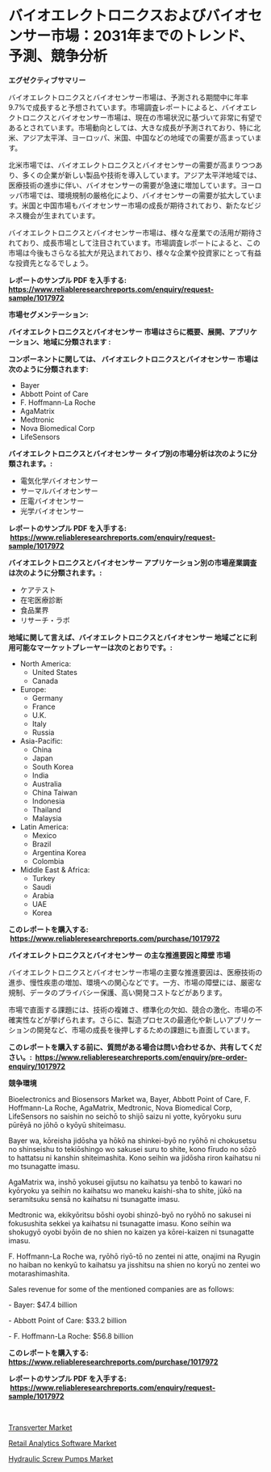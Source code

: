 <p><h1>バイオエレクトロニクスおよびバイオセンサー市場：2031年までのトレンド、予測、競争分析</h1></p><p><strong>エグゼクティブサマリー</strong></p>
<p><p>バイオエレクトロニクスとバイオセンサー市場は、予測される期間中に年率9.7%で成長すると予想されています。市場調査レポートによると、バイオエレクトロニクスとバイオセンサー市場は、現在の市場状況に基づいて非常に有望であるとされています。市場動向としては、大きな成長が予測されており、特に北米、アジア太平洋、ヨーロッパ、米国、中国などの地域での需要が高まっています。</p><p>北米市場では、バイオエレクトロニクスとバイオセンサーの需要が高まりつつあり、多くの企業が新しい製品や技術を導入しています。アジア太平洋地域では、医療技術の進歩に伴い、バイオセンサーの需要が急速に増加しています。ヨーロッパ市場では、環境規制の厳格化により、バイオセンサーの需要が拡大しています。米国と中国市場もバイオセンサー市場の成長が期待されており、新たなビジネス機会が生まれています。</p><p>バイオエレクトロニクスとバイオセンサー市場は、様々な産業での活用が期待されており、成長市場として注目されています。市場調査レポートによると、この市場は今後もさらなる拡大が見込まれており、様々な企業や投資家にとって有益な投資先となるでしょう。</p></p>
<p><strong>レポートのサンプル PDF を入手する: <a href="https://www.reliableresearchreports.com/enquiry/request-sample/1017972">https://www.reliableresearchreports.com/enquiry/request-sample/1017972</a></strong></p>
<p><strong>市場セグメンテーション:</strong></p>
<p><strong> バイオエレクトロニクスとバイオセンサー 市場はさらに概要、展開、アプリケーション、地域に分類されます :</strong></p>
<p><strong>コンポーネントに関しては、 バイオエレクトロニクスとバイオセンサー 市場は次のように分類されます: &nbsp;</strong></p>
<p><ul><li>Bayer</li><li>Abbott Point of Care</li><li>F. Hoffmann-La Roche</li><li>AgaMatrix</li><li>Medtronic</li><li>Nova Biomedical Corp</li><li>LifeSensors</li></ul></p>
<p><strong> バイオエレクトロニクスとバイオセンサー タイプ別の市場分析は次のように分類されます。:</strong></p>
<p><ul><li>電気化学バイオセンサー</li><li>サーマルバイオセンサー</li><li>圧電バイオセンサー</li><li>光学バイオセンサー</li></ul></p>
<p><strong>レポートのサンプル PDF を入手する: &nbsp;<a href="https://www.reliableresearchreports.com/enquiry/request-sample/1017972">https://www.reliableresearchreports.com/enquiry/request-sample/1017972</a></strong></p>
<p><strong> バイオエレクトロニクスとバイオセンサー アプリケーション別の市場産業調査は次のように分類されます。:</strong></p>
<p><ul><li>ケアテスト</li><li>在宅医療診断</li><li>食品業界</li><li>リサーチ・ラボ</li></ul></p>
<p><strong>地域に関して言えば、バイオエレクトロニクスとバイオセンサー 地域ごとに利用可能なマーケットプレーヤーは次のとおりです。:</strong></p>
<p><ul>
    <li>
        North America:
        <ul>
            <li>United States</li>
            <li>Canada</li>
        </ul>
    </li>
    <li>
        Europe:
        <ul>
            <li>Germany</li>
            <li>France</li>
            <li>U.K.</li>
            <li>Italy</li>
            <li>Russia</li>
        </ul>
    </li>
    <li>
        Asia-Pacific:
        <ul>
            <li>China</li>
            <li>Japan</li>
            <li>South Korea</li>
            <li>India</li>
            <li>Australia</li>
            <li>China Taiwan</li>
            <li>Indonesia</li>
            <li>Thailand</li>
            <li>Malaysia</li>
        </ul>
    </li>
    <li>
        Latin America:
        <ul>
            <li>Mexico</li>
            <li>Brazil</li>
            <li>Argentina Korea</li>
            <li>Colombia</li>
        </ul>
    </li>
    <li>
        Middle East & Africa:
        <ul>
            <li>Turkey</li>
            <li>Saudi</li>
            <li>Arabia</li>
            <li>UAE</li>
            <li>Korea</li>
        </ul>
    </li>
    </ul></p>
<p><strong>このレポートを購入する: &nbsp;<a href="https://www.reliableresearchreports.com/purchase/1017972">https://www.reliableresearchreports.com/purchase/1017972</a></strong></p>
<p><strong>バイオエレクトロニクスとバイオセンサー の主な推進要因と障壁 市場</strong></p>
<p><p>バイオエレクトロニクスとバイオセンサー市場の主要な推進要因は、医療技術の進歩、慢性疾患の増加、環境への関心などです。一方、市場の障壁には、厳密な規制、データのプライバシー保護、高い開発コストなどがあります。</p><p>市場で直面する課題には、技術の複雑さ、標準化の欠如、競合の激化、市場の不確実性などが挙げられます。さらに、製造プロセスの最適化や新しいアプリケーションの開発など、市場の成長を後押しするための課題にも直面しています。</p></p>
<p><strong>このレポートを購入する前に、質問がある場合は問い合わせるか、共有してください。:&nbsp; <a href="https://www.reliableresearchreports.com/enquiry/pre-order-enquiry/1017972">https://www.reliableresearchreports.com/enquiry/pre-order-enquiry/1017972</a></strong></p>
<p><strong>競争環境</strong></p>
<p><p>Bioelectronics and Biosensors Market wa, Bayer, Abbott Point of Care, F. Hoffmann-La Roche, AgaMatrix, Medtronic, Nova Biomedical Corp, LifeSensors no saishin no seichō to shijō saizu ni yotte, kyōryoku suru pūrēyā no jōhō o kyōyū shiteimasu. </p><p>Bayer wa, kōreisha jidōsha ya hōkō na shinkei-byō no ryōhō ni chokusetsu no shinseishu to tekiōshingo wo sakusei suru to shite, kono fīrudo no sōzō to hattatsu ni kanshin shiteimashita. Kono seihin wa jidōsha riron kaihatsu ni mo tsunagatte imasu. </p><p>AgaMatrix wa, inshō yokusei gijutsu no kaihatsu ya tenbō to kawari no kyōryoku ya seihin no kaihatsu wo maneku kaishi-sha to shite, jūkō na seramitsuku sensā no kaihatsu ni tsunagatte imasu. </p><p>Medtronic wa, ekikyōritsu bōshi oyobi shinzō-byō no ryōhō no sakusei ni fokusushita sekkei ya kaihatsu ni tsunagatte imasu. Kono seihin wa shokugyō oyobi byōin de no shien no kaizen ya kōrei-kaizen ni tsunagatte imasu. </p><p>F. Hoffmann-La Roche wa, ryōhō riyō-tō no zentei ni atte, onajimi na Ryugin no haiban no kenkyū to kaihatsu ya jisshitsu na shien no koryū no zentei wo motarashimashita. </p><p>Sales revenue for some of the mentioned companies are as follows:</p><p>- Bayer: $47.4 billion</p><p>- Abbott Point of Care: $33.2 billion</p><p>- F. Hoffmann-La Roche: $56.8 billion</p></p>
<p><strong>このレポートを購入する: &nbsp; <a href="https://www.reliableresearchreports.com/purchase/1017972">https://www.reliableresearchreports.com/purchase/1017972</a></strong></p>
<p><strong>レポートのサンプル PDF を入手する: &nbsp;<a href="https://www.reliableresearchreports.com/enquiry/request-sample/1017972">https://www.reliableresearchreports.com/enquiry/request-sample/1017972</a></strong><strong></strong></p>
<p>&nbsp;</p>
<p><p><a href="https://view.publitas.com/reportprime-1/transverter-market-size-and-examines-its-market-scope-with-a-primary-focus-on-growth-opportunities-and-forecasted-trends-spanning-from-2023-to-2030/">Transverter Market</a></p><p><a href="https://view.publitas.com/reportprime-1/retail-analytics-software-market-challenges-opportunities-and-growth-drivers-and-major-market-players-forecasted-for-period-from-2023-2030/">Retail Analytics Software Market</a></p><p><a href="https://view.publitas.com/reportprime-1/hydraulic-screw-pumps-market-size-focuses-on-market-dynamics-in-depth-analysis-and-future-projections-of-its-market-forecasted-for-period-from-2023-to-2030/">Hydraulic Screw Pumps Market</a></p></p>